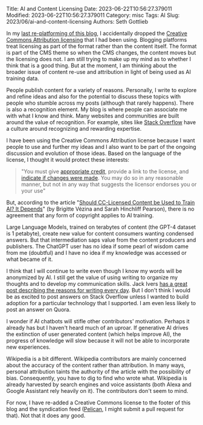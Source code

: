 Title: AI and Content Licensing
Date: 2023-06-22T10:56:27.379011
Modified: 2023-06-22T10:56:27.379011
Category: misc
Tags: AI
Slug: 2023/06/ai-and-content-licensing
Authors: Seth Gottlieb

In my [last re-platforming of this blog](https://www.contenthere.net/2020/01/content-here-republished-on-pelican.html), I accidentally dropped the [Creative Commons Attribution licensing](https://creativecommons.org/licenses/by/4.0/?ref=chooser-v1) that I had been using. Blogging platforms treat licensing as part of the format rather than the content itself. The format is part of the CMS theme so when the CMS changes, the content moves but the licensing does not. I am still trying to make up my mind as to whether I think that is a good thing. But at the moment, I am thinking about the broader issue of content re-use and attribution in light of being used as AI training data. 

People publish content for a variety of reasons. Personally, I write to explore and refine ideas and also for the potential to discuss these topics with people who stumble across my posts (although that rarely happens). There is also a recognition element. My blog is where people can associate me with what I know and think. Many websites and communities are built around the value of recognition. For example, sites like [Stack Overflow](https://stackoverflow.com) have a culture around recognizing and rewarding expertise. 

I have been using the Creative Commons Attribution license because I want people to use and further my ideas and I also want to be part of the ongoing discussion and evolution of those ideas. Based on the language of the license, I thought it would protect these interests:

> "You must give [appropriate credit](https://creativecommons.org/licenses/by/4.0/?ref=chooser-v1#), provide a link to the license, and [indicate if changes were made](https://creativecommons.org/licenses/by/4.0/?ref=chooser-v1#). You may do so in any reasonable manner, but not in any way that suggests the licensor endorses you or your use"

But, according to the article "[Should CC-Licensed Content be Used to Train AI? It Depends](https://creativecommons.org/2021/03/04/should-cc-licensed-content-be-used-to-train-ai-it-depends/)" (by Brigitte Vézina and Sarah Hinchliff Pearson), there is no agreement that any form of copyright applies to AI training. 

Large Language Models, trained on terabytes of content (the GPT-4 dataset is 1 petabyte), create new value for content consumers wanting condensed answers. But that intermediation saps value from the content producers and publishers. The ChatGPT user has no idea if some pearl of wisdom came from me (doubtful) and I have no idea if my knowledge was accessed or what became of it. 

I think that I will continue to write even though I know my words will be anonymized by AI. I still get the value of using writing to organize my thoughts and to develop my communication skills. Jack Ivers [has a great post describing the reasons for writing every day](https://craftycto.com/blog/write-every-day/). But I don't think I would be as excited to post answers on Stack Overflow unless I wanted to build adoption for a particular technology that I supported. I am even less likely to post an answer on Quora. 

I wonder if AI chatbots will stifle other contributors' motivation. Perhaps it already has but I haven't heard much of an uproar. If generative AI drives the extinction of user generated content (which helps improve AI), the progress of knowledge will slow because it will not be able to incorporate new experiences.  

Wikipedia is a bit different. Wikipedia contributors are mainly concerned about the accuracy of the content rather than attribution. In many ways, personal attribution taints the authority of the article with the possibility of bias. Consequently, you have to dig to find who wrote what. Wikipedia is already harvested by search engines and voice assistants (both Alexa and Google Assistant rely heavily on it). The contributors don't seem to mind. 

For now, I have re-added a Creative Commons license to the footer of this blog and the syndication feed ([Pelican](https://getpelican.com), I might submit a pull request for that). Not that it does any good.  









